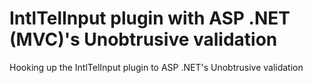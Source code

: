 # IntlTelInput plugin with ASP .NET (MVC)'s Unobtrusive validation

Hooking up the IntlTelInput plugin to ASP .NET's Unobtrusive validation
